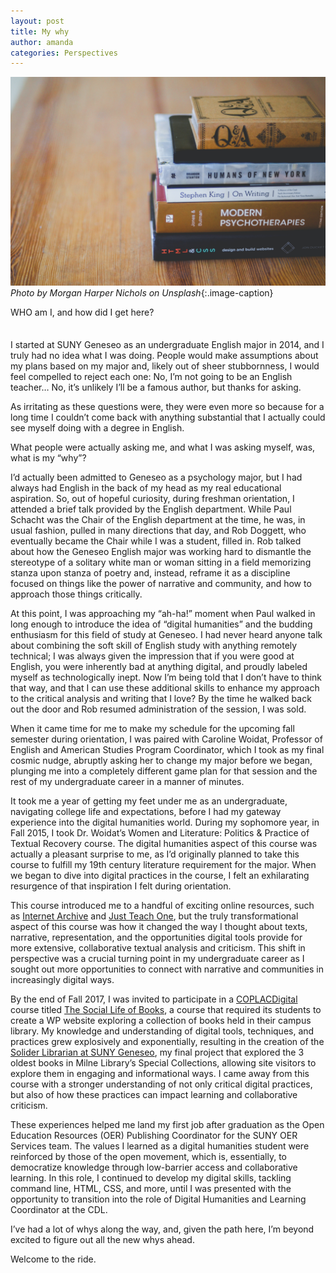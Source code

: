 ```yaml
---
layout: post
title: My why
author: amanda
categories: Perspectives
---
```

![](/images/books.jpg)
*Photo by Morgan Harper Nichols on Unsplash*{:.image-caption}

<span class="drop">W</span>HO am I, and how did I get here?

<p style="margin-top:2.5em;">I started at SUNY Geneseo as an undergraduate English major in 2014, and I truly had no idea what I was doing. People would make assumptions about my plans based on my major and, likely out of sheer stubbornness, I would feel compelled to reject each one: No, I’m not going to be an English teacher… No, it’s unlikely I’ll be a famous author, but thanks for asking.</p>

As irritating as these questions were, they were even more so because for a long time I couldn’t come back with anything substantial that I actually could see myself doing with a degree in English.

What people were actually asking me, and what I was asking myself, was, what is my “why”?

I’d actually been admitted to Geneseo as a psychology major, but I had always had English in the back of my head as my real educational aspiration. So, out of hopeful curiosity, during freshman orientation, I attended a brief talk provided by the English department. While Paul Schacht was the Chair of the English department at the time, he was, in usual fashion, pulled in many directions that day, and Rob Doggett, who eventually became the Chair while I was a student, filled in. Rob talked about how the Geneseo English major was working hard to dismantle the stereotype of a solitary white man or woman sitting in a field memorizing stanza upon stanza of poetry and, instead, reframe it as a discipline focused on things like the power of narrative and community, and how to approach those things critically. 

At this point, I was approaching my “ah-ha!” moment when Paul walked in long enough to introduce the idea of “digital humanities” and the budding enthusiasm for this field of study at Geneseo. I had never heard anyone talk about combining the soft skill of English study with anything remotely technical; I was always given the impression that if you were good at English, you were inherently bad at anything digital, and proudly labeled myself as technologically inept. Now I’m being told that I don’t have to think that way, and that I can use these additional skills to enhance my approach to the critical analysis and writing that I love? By the time he walked back out the door and Rob resumed administration of the session, I was sold.

When it came time for me to make my schedule for the upcoming fall semester during orientation, I was paired with Caroline Woidat, Professor of English and American Studies Program Coordinator, which I took as my final cosmic nudge, abruptly asking her to change my major before we began, plunging me into a completely different game plan for that session and the rest of my undergraduate career in a manner of minutes.

It took me a year of getting my feet under me as an undergraduate, navigating college life and expectations, before I had my gateway experience into the digital humanities world. During my sophomore year, in Fall 2015, I took Dr. Woidat’s Women and Literature: Politics & Practice of Textual Recovery course. The digital humanities aspect of this course was actually a pleasant surprise to me, as I’d originally planned to take this course to fulfill my 19th century literature requirement for the major. When we began to dive into digital practices in the course, I felt an exhilarating resurgence of that inspiration I felt during orientation. 

This course introduced me to a handful of exciting online resources, such as [Internet Archive](https://archive.org/) and [Just Teach One](https://archive.org/), but the truly transformational aspect of this course was how it changed the way I thought about texts, narrative, representation, and the opportunities digital tools provide for more extensive, collaborative textual analysis and criticism. This shift in perspective was a crucial turning point in my undergraduate career as I sought out more opportunities to connect with narrative and communities in increasingly digital ways.

By the end of Fall 2017, I was invited to participate in a [COPLACDigital](http://coplacdigital.org/) course titled [The Social Life of Books](http://slob.coplacdigital.org/), a course that required its students to create a WP website exploring a collection of books held in their campus library. My knowledge and understanding of digital tools, techniques, and practices grew explosively and exponentially, resulting in the creation of the [Solider Librarian at SUNY Geneseo](http://slob.coplacdigital.org/geneseo/), my final project that explored the 3 oldest books in Milne Library’s Special Collections, allowing site visitors to explore them in engaging and informational ways. I came away from this course with a stronger understanding of not only critical digital practices, but also of how these practices can impact learning and collaborative criticism. 

These experiences helped me land my first job after graduation as the Open Education Resources (OER) Publishing Coordinator for the SUNY OER Services team. The values I learned as a digital humanities student were reinforced by those of the open movement, which is, essentially, to democratize knowledge through low-barrier access and collaborative learning. In this role, I continued to develop my digital skills, tackling command line, HTML, CSS, and more, until I was presented with the opportunity to transition into the role of Digital Humanities and Learning Coordinator at the CDL. 

I’ve had a lot of whys along the way, and, given the path here, I’m beyond excited to figure out all the new whys ahead.

Welcome to the ride.
